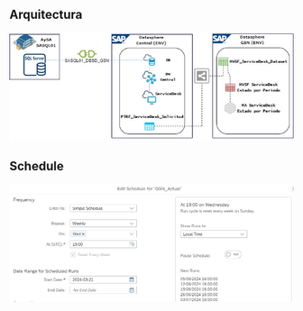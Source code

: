 ## Arquitectura

![1-sacdsp-GSN-SD](uploads/59c8d2dbf07e14cb1cecf7aa620603a7/1-sacdsp-GSN-SD.jpg)

## Schedule

![scheduleSD](uploads/e94edf6c2297ae689077822a72b92106/scheduleSD.PNG)